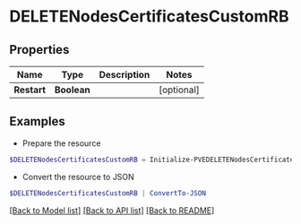 # DELETENodesCertificatesCustomRB
## Properties

Name | Type | Description | Notes
------------ | ------------- | ------------- | -------------
**Restart** | **Boolean** |  | [optional] 

## Examples

- Prepare the resource
```powershell
$DELETENodesCertificatesCustomRB = Initialize-PVEDELETENodesCertificatesCustomRB  -Restart null
```

- Convert the resource to JSON
```powershell
$DELETENodesCertificatesCustomRB | ConvertTo-JSON
```

[[Back to Model list]](../README.md#documentation-for-models) [[Back to API list]](../README.md#documentation-for-api-endpoints) [[Back to README]](../README.md)

